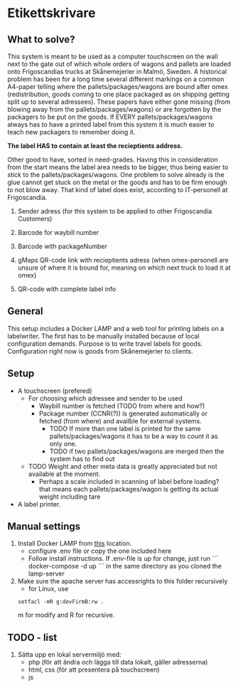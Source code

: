 # Etikettskrivare

## What to solve?
This system is meant to be used as a computer touchscreen on the wall next to the gate out of which whole orders of wagons and pallets are loaded onto Frigoscandias trucks at Skånemejerier in Malmö, Sweden.
A historical problem has been for a long time several different markings on a common A4-paper telling where the pallets/packages/wagons are bound after omex (redistribution, goods coming to one place packaged as on shipping getting split up to several adressees). These papers have either gone missing (from blowing away from the pallets/packages/wagons) or are forgotten by the packagers to be put on the goods. If EVERY pallets/packages/wagons always has to have a printed label from this system it is much easier to teach new packagers to remember doing it.

**The label HAS to contain at least the recieptients address.**

Other good to have, sorted in need-grades. Having this in consideration from the start means the label area needs to be bigger, thus being easier to stick to the pallets/packages/wagons. One problem to solve already is the glue cannot get stuck on the metal or the goods and has to be firm enough to not blow away. That kind of label does exist, according to IT-personell at Frigoscandia.
1. Sender adress (for this system to be applied to other Frigoscandia Customers)
1. Barcode for waybill number
1. Barcode with packageNumber

2. gMaps QR-code link with recieptients adress (when omex-personell are unsure of where it is bound for, meaning on which next truck to load it at omex)
2. QR-code with complete label info

## General
This setup includes a Docker LAMP and a web tool for printing labels on a labelwriter. The first has to be manually installed because of local configuration demands. Purpose is to write travel labels for goods. Configuration right now is goods from Skånemejerier to clients.

## Setup
* A touchscreen (prefered)
  * For choosing which adressee and sender to be used
    * Waybill number is fetched (TODO from where and how?)
    * Package number (CCNR(?)) is generated automatically or fetched (from where) and availble for external systems.
      * TODO If more than one label is printed for the same pallets/packages/wagons it has to be a way to count it as only one.
      * TODO if two pallets/packages/wagons are merged then the system has to find out
   * TODO Weight and other meta data is greatly appreciated but not available at the moment.
     * Perhaps a scale included in scanning of label before loading? that means each pallets/packages/wagon is getting its actual weight including tare
* A label printer.

## Manual settings
1. Install Docker LAMP from [this](https://github.com/sprintcube/docker-compose-lamp) location.
   - configure .env file or copy the one included here
   - Follow install instructions. If .env-file is up for change, just run
      ´´´
      docker-compose -d up
      ´´´
      in the same directory as you cloned the lamp-server
2. Make sure the apache server has accessrights to this folder recursively
   - for Linux, use 
   ```console
   setfacl -mR g:devFirmB:rw .
   ```
   m for modify and R for recursive.

## TODO - list
1. Sätta upp en lokal servermiljö med:
   - php (för att ändra och lägga till data lokalt, gäller adresserna)
   - html, css (för att presentera på touchscreen)
   - js